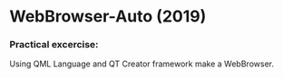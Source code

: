 # WebBrowser-Auto (2019)
### Practical excercise:
Using QML Language and QT Creator framework make a WebBrowser.
